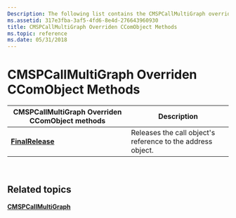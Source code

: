 ```yaml
---
Description: The following list contains the CMSPCallMultiGraph overriden CComObject methods.
ms.assetid: 317e3fba-3af5-4fd6-8e4d-276643960930
title: CMSPCallMultiGraph Overriden CComObject Methods
ms.topic: reference
ms.date: 05/31/2018
---
```


# CMSPCallMultiGraph Overriden CComObject Methods



| CMSPCallMultiGraph Overriden CComObject methods         | Description                                                 |
|---------------------------------------------------------|-------------------------------------------------------------|
| [**FinalRelease**](https://msdn.microsoft.com/library/ms726566(v=VS.85).aspx) | Releases the call object's reference to the address object. |



 

## Related topics

<dl> <dt>

[**CMSPCallMultiGraph**](/windows/desktop/api/Mspcall/nl-mspcall-cmspcallmultigraph)
</dt> </dl>

 

 




